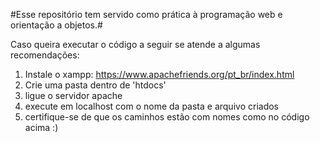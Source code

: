 #Esse repositório tem servido como prática à programação web e orientação a objetos.#

Caso queira executar o código a seguir se atende a algumas recomendações:

1. Instale o xampp: https://www.apachefriends.org/pt_br/index.html
2. Crie uma pasta dentro de 'htdocs'
3. ligue o servidor apache
4. execute em localhost com o nome da pasta e arquivo criados
5. certifique-se de que os caminhos estão com nomes como no código acima :)
